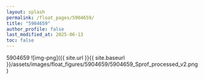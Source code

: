 ```yaml
---
layout: splash
permalink: /float_pages/5904659/
title: "5904659"
author_profile: false
last_modified_at: 2025-06-13
toc: false
---
```

 
5904659
![img-png]({{ site.url }}{{ site.baseurl }}/assets/images/float_figures/5904659/5904659_Sprof_processed_v2.png)